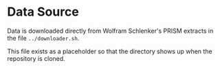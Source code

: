 # Data Source

Data is downloaded directly from Wolfram Schlenker's PRISM extracts in the file `../downloader.sh`.

This file exists as a placeholder so that the directory shows up when the repository is cloned.
